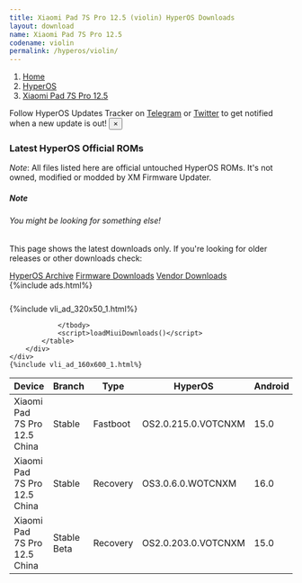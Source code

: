 ```yaml
---
title: Xiaomi Pad 7S Pro 12.5 (violin) HyperOS Downloads
layout: download
name: Xiaomi Pad 7S Pro 12.5
codename: violin
permalink: /hyperos/violin/
---
```

<nav aria-label="breadcrumb">
    <ol class="breadcrumb">
        <li class="breadcrumb-item"><a href="/">Home</a></li>
        <li class="breadcrumb-item"><a href="/hyperos/">HyperOS</a></li>
        <li class="breadcrumb-item active" aria-current="page"><a href="/hyperos/violin/">Xiaomi Pad 7S Pro 12.5</a></li>
    </ol>
</nav>
<div class="alert alert-primary alert-dismissible fade show" role="alert">
    Follow HyperOS Updates Tracker on <a href="https://t.me/MIUIUpdatesTracker" class="alert-link">Telegram</a>
     or <a href="https://twitter.com/MiFwUpdater" class="alert-link">Twitter</a> to get notified when a new update is out!
    <button type="button" class="close" data-dismiss="alert" aria-label="Close">
        <span aria-hidden="true">&times;</span>
    </button>
</div>

### Latest HyperOS Official ROMs
*Note*: All files listed here are official untouched HyperOS ROMs. It's not owned, modified or modded by XM Firmware Updater.
<div class="card">
  <div class="card-body">
    <h5 class="card-title">Note</h5>
    <h6 class="card-subtitle mb-2 text-muted">You might be looking for something else!</h6>
    <p class="card-text">This page shows the latest downloads only.
     If you're looking for older releases or other downloads check:</p>
    <a href="/archive/hyperos/violin/" class="card-link">HyperOS Archive</a>
    <a href="/firmware/violin/" class="card-link">Firmware Downloads</a>
    <a href="/vendor/violin/" class="card-link">Vendor Downloads</a>
  </div>
</div>
{%include ads.html%}
<div class="row justify-content-center">
    <div class="col-10">
        <div class="table-responsive-md" style="margin-top: 25px;">
            {%include vli_ad_320x50_1.html%}
            <table id="miui" class="display dt-responsive nowrap compact table table-striped table-hover table-sm">
                <thead class="thead-dark">
                    <tr>
                        <th data-ref="device">Device</th>
                        <th data-ref="branch">Branch</th>
                        <th data-ref="type">Type</th>
                        <th data-ref="miui">HyperOS</th>
                        <th data-ref="android">Android</th>
                        <th data-ref="size">Size</th>
                        <th data-ref="size">Date</th>
                        <th data-ref="link">Link</th>
                    </tr>
                </thead>
                <tbody>
                <tr><td>Xiaomi Pad 7S Pro 12.5 China</td><td>Stable</td><td>Fastboot</td><td>OS2.0.215.0.VOTCNXM</td><td>15.0</td><td>9.6 GB</td><td>2025-09-17</td><td><a href="/hyperos/violin/stable/OS2.0.215.0.VOTCNXM/">Download</a></td></tr>
<tr><td>Xiaomi Pad 7S Pro 12.5 China</td><td>Stable</td><td>Recovery</td><td>OS3.0.6.0.WOTCNXM</td><td>16.0</td><td>8.3 GB</td><td>2025-10-28</td><td><a href="/hyperos/violin/stable/OS3.0.6.0.WOTCNXM/">Download</a></td></tr>
<tr><td>Xiaomi Pad 7S Pro 12.5 China</td><td>Stable Beta</td><td>Recovery</td><td>OS2.0.203.0.VOTCNXM</td><td>15.0</td><td>7.9 GB</td><td>2025-06-26</td><td><a href="/hyperos/violin/stable beta/OS2.0.203.0.VOTCNXM/">Download</a></td></tr>

                </tbody>
                <script>loadMiuiDownloads()</script>
            </table>
        </div>
    </div>
    {%include vli_ad_160x600_1.html%}
</div>
